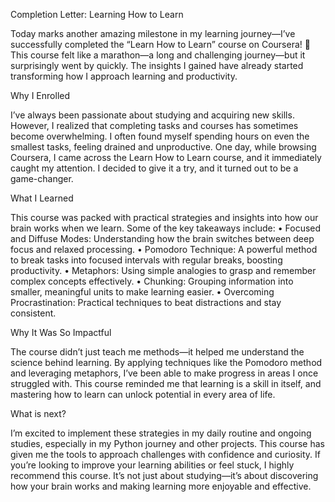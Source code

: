 Completion Letter: Learning How to Learn

Today marks another amazing milestone in my learning journey—I’ve successfully completed the “Learn How to Learn” course on Coursera! 🎉
This course felt like a marathon—a long and challenging journey—but it surprisingly went by quickly. The insights I gained have already started transforming how I approach learning and productivity.

Why I Enrolled

I’ve always been passionate about studying and acquiring new skills. However, I realized that completing tasks and courses has sometimes become overwhelming. I often found myself spending hours on even the smallest tasks, feeling drained and unproductive.
One day, while browsing Coursera, I came across the Learn How to Learn course, and it immediately caught my attention. I decided to give it a try, and it turned out to be a game-changer.

What I Learned

This course was packed with practical strategies and insights into how our brain works when we learn. Some of the key takeaways include:
	•	Focused and Diffuse Modes: Understanding how the brain switches between deep focus and relaxed processing.
	•	Pomodoro Technique: A powerful method to break tasks into focused intervals with regular breaks, boosting productivity.
	•	Metaphors: Using simple analogies to grasp and remember complex concepts effectively.
	•	Chunking: Grouping information into smaller, meaningful units to make learning easier.
	•	Overcoming Procrastination: Practical techniques to beat distractions and stay consistent.

Why It Was So Impactful

The course didn’t just teach me methods—it helped me understand the science behind learning. By applying techniques like the Pomodoro method and leveraging metaphors, I’ve been able to make progress in areas I once struggled with.
This course reminded me that learning is a skill in itself, and mastering how to learn can unlock potential in every area of life.

What is next?

I’m excited to implement these strategies in my daily routine and ongoing studies, especially in my Python journey and other projects. This course has given me the tools to approach challenges with confidence and curiosity.
If you’re looking to improve your learning abilities or feel stuck, I highly recommend this course. It’s not just about studying—it’s about discovering how your brain works and making learning more enjoyable and effective.
